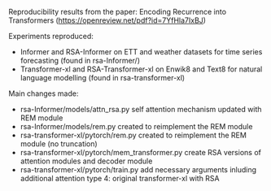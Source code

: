 Reproducibility results from the paper: Encoding Recurrence into Transformers (https://openreview.net/pdf?id=7YfHla7IxBJ)

Experiments reproduced: 
* Informer and RSA-Informer on ETT and weather datasets for time series forecasting (found in rsa-Informer/)
* Transformer-xl and RSA-Transformer-xl on Enwik8 and Text8 for natural language modelling (found in rsa-transformer-xl)

Main changes made:
* rsa-Informer/models/attn_rsa.py self attention mechanism updated with REM module
* rsa-Informer/models/rem.py created to reimplement the REM module
* rsa-transformer-xl/pytorch/rem.py created to reimplement the REM module (no truncation)
* rsa-transformer-xl/pytorch/mem_transformer.py create RSA versions of attention modules and decoder module
* rsa-transformer-xl/pytorch/train.py add necessary arguments inluding additional attention type 4: original transformer-xl with RSA
